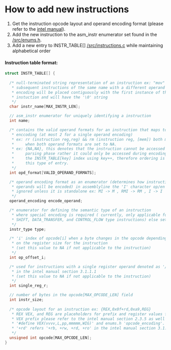 # How to add new instructions

1. Get the instruction opcode layout and operand encoding format (please refer to the [intel manual](https://www.intel.com/content/dam/www/public/us/en/documents/manuals/64-ia-32-architectures-software-developer-instruction-set-reference-manual-325383.pdf)).
1. Add the new instruction to the asm\_instr enumerator set found in the [/src/enums.h](https://github.com/0xADE1A1DE/AssemblyLine/tree/main/src/enums.h).
1. Add a new entry to INSTR\_TABLE[] [/src/instructions.c](https://github.com/0xADE1A1DE/AssemblyLine/tree/main/src/instructions.c) while maintaining alphabetical order  

#### Instruction table format: 
```c
struct INSTR_TABLE[] {
  
  /* null-terminated string representation of an instruction ex: "mov"
   * subsequent instructions of the same name with a different operand
   * encoding will be placed contiguously with the first instance of the
   * instuction and will have the '\0' string
   */
  char instr_name[MAX_INSTR_LEN];

  // asm_instr enumerator for uniquely identifying a instruction
  int name;

  /* contains the valid operand formats for an instruction that maps to the same operand
   * enccoding (at most 2 for a single operand encoding)
   * ex: rr (instruction reg,reg) && rm (instruction reg, [mem]) both maps to RM
   *     when both operand formats are set to NA. 
   * ex: {NA,NA}, this denotes that the instruction cannot be accessed during the
   *     parsing phase rather it could only be accessed during encoding by incrementing 
   *     the INSTR_TABLE[key] index using key++, therefore ordering is important for 
   *     this type of entry.
   */
  int opd_format[VALID_OPERAND_FORMATS];

  /* operand encoding format as an enumerator (determines how instruction
   * operands will be encoded) in assemblyline the 'I' character op/en will be
   * ignored unless it is standalone ex: MI -> M , RMI -> RM , I -> I
   */
  operand_encoding encode_operand;

  /* enumerator for defining the semantic type of an instruction
   * where special encoding is required ( currently, only applicable for 
   * SHIFT, DATA_TRANSFER, and CONTROL_FLOW type instructions) else set this to 'OTHER'
   */
  instr_type type;

  /* 'i' index of opcode[i] when a byte changes in the opcode depending
   * on the register size for the instruction
   * (set this value to NA if not applicable to the instruction)
   */
  int op_offset_i;

  /* used for instructions with a single register operand denoted as '/digit'
   * in the intel manual section 3.1.1.1
   * (set this value to NA if not applicable to the instruction)
   */
  int single_reg_r;

  // number of bytes in the opcode[MAX_OPCODE_LEN] field
  int instr_size;
  
  /* opcode layout for an instruction ex: {REX,0x0f+rd,0xa9,REG}
   * REX VEX, and REG are placeholders for prefix and register values for encoding of
   * VEX prefix please refer to the intel manual section 2.3.5 as well as common.h
   * '#define VEX(vvvv,L,pp,mmmmm,WIG)' and enums.h 'opcode_encoding'.
   * '+rd' refers '+rb, +rw, +rd, +ro' in the intel manual section 3.1.1.1
   */
  unsigned int opcode[MAX_OPCODE_LEN];                 
}
```
